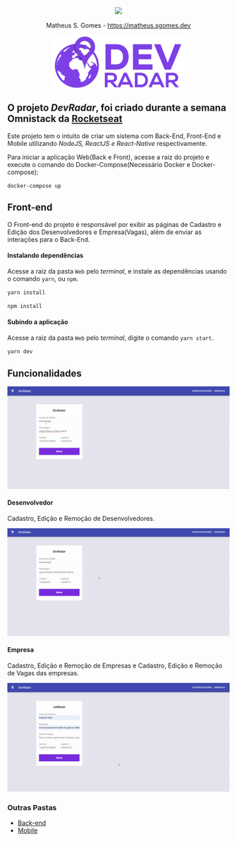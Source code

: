 <p align="center"><a target="_blank" href="https://matheus.sgomes.dev"><img src="https://matheus.sgomes.dev/img/logo_azul.png"></a></p>
<p align="center">Matheus S. Gomes - <a target="_blank" href="https://matheus.sgomes.dev">https://matheus.sgomes.dev</a></p>

<p align="center">
<img src="https://raw.githubusercontent.com/Matheussg42/OmniStack10/master/Web/src/assets/logo.png" style='width: 300px'></a>
</p>


## O projeto _DevRadar_, foi criado durante a semana Omnistack da [Rocketseat](https://rocketseat.com.br)

Este projeto tem o intuito de criar um sistema com Back-End, Front-End e Mobile utilizando _NodeJS, ReactJS e React-Native_ respectivamente.

Para iniciar a aplicação Web(Back e Front), acesse a raiz do projeto e execute o comando do Docker-Compose(Necessário Docker e Docker-compose):

```docker
docker-compose up
```

## Front-end

O Front-end do projeto é responsável por exibir as páginas de Cadastro e Edição dos Desenvolvedores e Empresa(Vagas), além de enviar as interações para o Back-End.

#### Instalando dependências

Acesse a raiz da pasta `Web` pelo _terminal_, e instale as dependências usando o comando `yarn`, ou `npm`.

```js
yarn install
```

```js
npm install
```

#### Subindo a aplicação

Acesse a raiz da pasta `Web` pelo _terminal_, digite o comando `yarn start`.

```js
yarn dev
```

## Funcionalidades


![](../.gifs/web.gif)

#### Desenvolvedor

Cadastro, Edição e Remoção de Desenvolvedores.

![](../.gifs/web_dev.gif)

#### Empresa

Cadastro, Edição e Remoção de Empresas e Cadastro, Edição e Remoção de Vagas das empresas.

![](../.gifs/web_company.gif)


### Outras Pastas

- [Back-end](/Backend)
- [Mobile](/mobile)
